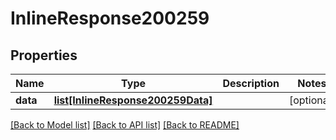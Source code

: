 # InlineResponse200259

## Properties
Name | Type | Description | Notes
------------ | ------------- | ------------- | -------------
**data** | [**list[InlineResponse200259Data]**](InlineResponse200259Data.md) |  | [optional] 

[[Back to Model list]](../README.md#documentation-for-models) [[Back to API list]](../README.md#documentation-for-api-endpoints) [[Back to README]](../README.md)

